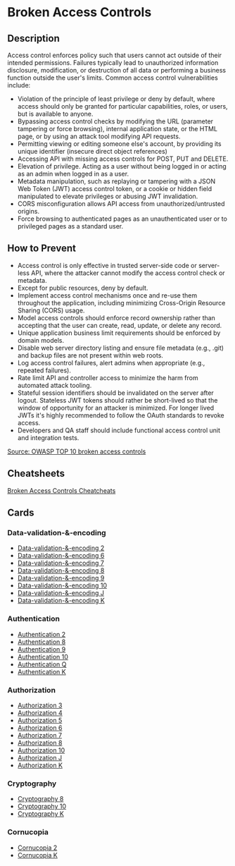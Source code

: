 # Broken Access Controls
## Description
Access control enforces policy such that users cannot act outside of their intended permissions. Failures typically lead to unauthorized information disclosure, modification, or destruction of all data or performing a business function outside the user's limits. Common access control vulnerabilities include:

- Violation of the principle of least privilege or deny by default, where access should only be granted for particular capabilities, roles, or users, but is available to anyone.
- Bypassing access control checks by modifying the URL (parameter tampering or force browsing), internal application state, or the HTML page, or by using an attack tool modifying API requests.
- Permitting viewing or editing someone else's account, by providing its unique identifier (insecure direct object references)
- Accessing API with missing access controls for POST, PUT and DELETE.
- Elevation of privilege. Acting as a user without being logged in or acting as an admin when logged in as a user.
- Metadata manipulation, such as replaying or tampering with a JSON Web Token (JWT) access control token, or a cookie or hidden field manipulated to elevate privileges or abusing JWT invalidation.
- CORS misconfiguration allows API access from unauthorized/untrusted origins.
- Force browsing to authenticated pages as an unauthenticated user or to privileged pages as a standard user.

## How to Prevent
- Access control is only effective in trusted server-side code or server-less API, where the attacker cannot modify the access control check or metadata.
- Except for public resources, deny by default.
- Implement access control mechanisms once and re-use them throughout the application, including minimizing Cross-Origin Resource Sharing (CORS) usage.
- Model access controls should enforce record ownership rather than accepting that the user can create, read, update, or delete any record.
- Unique application business limit requirements should be enforced by domain models.
- Disable web server directory listing and ensure file metadata (e.g., .git) and backup files are not present within web roots.
- Log access control failures, alert admins when appropriate (e.g., repeated failures).
- Rate limit API and controller access to minimize the harm from automated attack tooling.
- Stateful session identifiers should be invalidated on the server after logout. Stateless JWT tokens should rather be short-lived so that the window of opportunity for an attacker is minimized. For longer lived JWTs it's highly recommended to follow the OAuth standards to revoke access.
- Developers and QA staff should include functional access control unit and integration tests.

[Source: OWASP TOP 10 broken access controls](https://owasp.org/Top10/A01_2021-Broken_Access_Control/)

## Cheatsheets
[Broken Access Controls Cheatcheats](https://cheatsheetseries.owasp.org/IndexTopTen.html#a012021-broken-access-control)

## Cards
### Data-validation-&-encoding
- [Data-validation-&-encoding 2](/data-validation-&-encoding/2)
- [Data-validation-&-encoding 6](/data-validation-&-encoding/6)
- [Data-validation-&-encoding 7](/data-validation-&-encoding/7)
- [Data-validation-&-encoding 8](/data-validation-&-encoding/8)
- [Data-validation-&-encoding 9](/data-validation-&-encoding/9)
- [Data-validation-&-encoding 10](/data-validation-&-encoding/10)
- [Data-validation-&-encoding J](/data-validation-&-encoding/J)
- [Data-validation-&-encoding K](/data-validation-&-encoding/K)

### Authentication
- [Authentication 2](/authentication/2)
- [Authentication 8](/authentication/8)
- [Authentication 9](/authentication/9)
- [Authentication 10](/authentication/10)
- [Authentication Q](/authentication/Q)
- [Authentication K](/authentication/K)

### Authorization
- [Authorization 3](/authorization/3)
- [Authorization 4](/authorization/4)
- [Authorization 5](/authorization/5)
- [Authorization 6](/authorization/6)
- [Authorization 7](/authorization/7)
- [Authorization 8](/authorization/8)
- [Authorization 10](/authorization/10)
- [Authorization J](/authorization/J)
- [Authorization K](/authorization/K)

### Cryptography
- [Cryptography 8](/cryptography/8)
- [Cryptography 10](/cryptography/10)
- [Cryptography K](/cryptography/K)

### Cornucopia
- [Cornucopia 2](/cornucopia/2)
- [Cornucopia K](/cornucopia/K)
